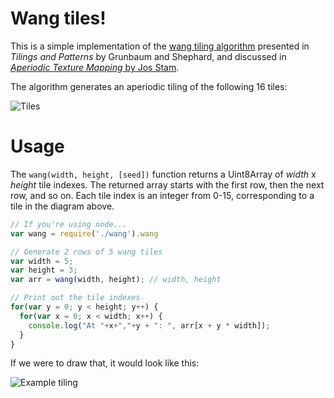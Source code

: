# Wang tiles!

This is a simple implementation of the [wang tiling algorithm](http://en.wikipedia.org/wiki/Wang_tile) presented in *Tilings and Patterns* by Grunbaum and Shephard, and discussed in [*Aperiodic Texture Mapping* by Jos Stam](http://www.dgp.toronto.edu/people/stam/reality/Research/pdf/R046.pdf).

The algorithm generates an aperiodic tiling of the following 16 tiles:

![Tiles](//github.com/josephg/wangjs/raw/master/tiles.png)

# Usage

The `wang(width, height, [seed])` function returns a Uint8Array of *width* x *height* tile indexes. The returned array starts with the first row, then the next row, and so on. Each tile index is an integer from 0-15, corresponding to a tile in the diagram above.

```javascript
// If you're using node...
var wang = require('./wang').wang

// Generate 2 rows of 5 wang tiles
var width = 5;
var height = 3;
var arr = wang(width, height); // width, height

// Print out the tile indexes
for(var y = 0; y < height; y++) {
  for(var x = 0; x < width; x++) {
    console.log("At "+x+","+y + ": ", arr[x + y * width]);
  }
}
```

If we were to draw that, it would look like this:

![Example tiling](github.com/josephg/wangjs/raw/master/example.png)

